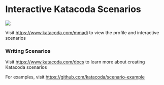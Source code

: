 # Interactive Katacoda Scenarios

[![](http://shields.katacoda.com/katacoda/mmadi/count.svg)](https://www.katacoda.com/mmadi "Get your profile on Katacoda.com")

Visit https://www.katacoda.com/mmadi to view the profile and interactive scenarios

### Writing Scenarios
Visit https://www.katacoda.com/docs to learn more about creating Katacoda scenarios

For examples, visit https://github.com/katacoda/scenario-example
